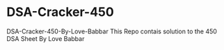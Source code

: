 # DSA-Cracker-450
DSA-Cracker-450-By-Love-Babbar
This Repo contais solution to the 450 DSA Sheet By Love Babbar
